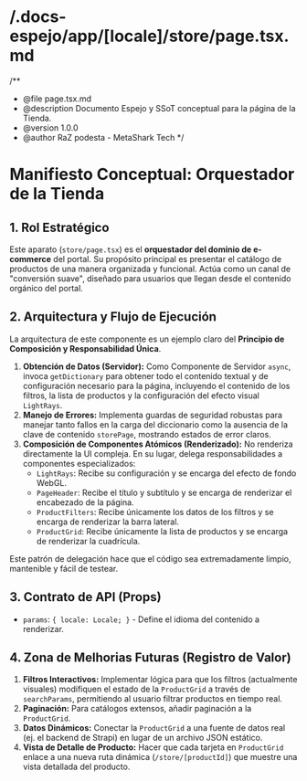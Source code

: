 # /.docs-espejo/app/[locale]/store/page.tsx.md
/**
 * @file page.tsx.md
 * @description Documento Espejo y SSoT conceptual para la página de la Tienda.
 * @version 1.0.0
 * @author RaZ podesta - MetaShark Tech
 */

# Manifiesto Conceptual: Orquestador de la Tienda

## 1. Rol Estratégico

Este aparato (`store/page.tsx`) es el **orquestador del dominio de e-commerce** del portal. Su propósito principal es presentar el catálogo de productos de una manera organizada y funcional. Actúa como un canal de "conversión suave", diseñado para usuarios que llegan desde el contenido orgánico del portal.

## 2. Arquitectura y Flujo de Ejecución

La arquitectura de este componente es un ejemplo claro del **Principio de Composición y Responsabilidad Única**.

1.  **Obtención de Datos (Servidor):** Como Componente de Servidor `async`, invoca `getDictionary` para obtener todo el contenido textual y de configuración necesario para la página, incluyendo el contenido de los filtros, la lista de productos y la configuración del efecto visual `LightRays`.
2.  **Manejo de Errores:** Implementa guardas de seguridad robustas para manejar tanto fallos en la carga del diccionario como la ausencia de la clave de contenido `storePage`, mostrando estados de error claros.
3.  **Composición de Componentes Atómicos (Renderizado):** No renderiza directamente la UI compleja. En su lugar, delega responsabilidades a componentes especializados:
    *   `LightRays`: Recibe su configuración y se encarga del efecto de fondo WebGL.
    *   `PageHeader`: Recibe el título y subtítulo y se encarga de renderizar el encabezado de la página.
    *   `ProductFilters`: Recibe únicamente los datos de los filtros y se encarga de renderizar la barra lateral.
    *   `ProductGrid`: Recibe únicamente la lista de productos y se encarga de renderizar la cuadrícula.
    
Este patrón de delegación hace que el código sea extremadamente limpio, mantenible y fácil de testear.

## 3. Contrato de API (Props)

*   `params`: `{ locale: Locale; }` - Define el idioma del contenido a renderizar.

## 4. Zona de Melhorias Futuras (Registro de Valor)

1.  **Filtros Interactivos:** Implementar lógica para que los filtros (actualmente visuales) modifiquen el estado de la `ProductGrid` a través de `searchParams`, permitiendo al usuario filtrar productos en tiempo real.
2.  **Paginación:** Para catálogos extensos, añadir paginación a la `ProductGrid`.
3.  **Datos Dinámicos:** Conectar la `ProductGrid` a una fuente de datos real (ej. el backend de Strapi) en lugar de un archivo JSON estático.
4.  **Vista de Detalle de Producto:** Hacer que cada tarjeta en `ProductGrid` enlace a una nueva ruta dinámica (`/store/[productId]`) que muestre una vista detallada del producto.